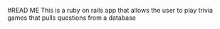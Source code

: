 #READ ME
This is a ruby on rails app that allows the user to play trivia games 
that pulls questions from a database
